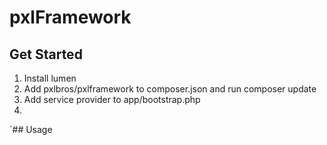 # pxlFramework

## Get Started

1. Install lumen
2. Add pxlbros/pxlframework to composer.json and run composer update
3. Add service provider to app/bootstrap.php
4. 

`## Usage